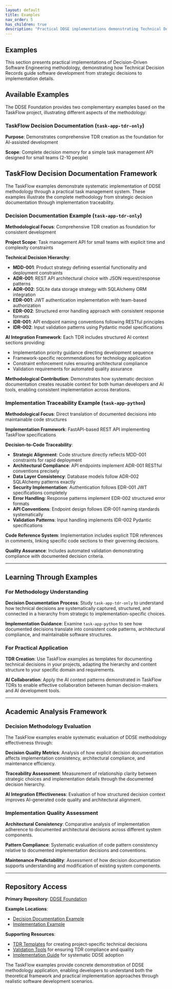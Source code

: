 ```yaml
---
layout: default
title: Examples
nav_order: 5
has_children: true
description: "Practical DDSE implementations demonstrating Technical Decision Records and AI-assisted development workflows"
---
```


## Examples

This section presents practical implementations of Decision-Driven Software Engineering methodology, demonstrating how Technical Decision Records guide software development from strategic decisions to implementation details.

## Available Examples

The DDSE Foundation provides two complementary examples based on the TaskFlow project, illustrating different aspects of the methodology:

### TaskFlow Decision Documentation (`task-app-tdr-only`)

**Purpose**: Demonstrates comprehensive TDR creation as the foundation for AI-assisted development

**Scope**: Complete decision memory for a simple task management API designed for small teams (2-10 people)

## TaskFlow Decision Documentation Framework

The TaskFlow examples demonstrate systematic implementation of DDSE methodology through a practical task management system. These examples illustrate the complete methodology from strategic decision documentation through implementation traceability.

### Decision Documentation Example (`task-app-tdr-only`)

**Methodological Focus**: Comprehensive TDR creation as foundation for consistent development

**Project Scope**: Task management API for small teams with explicit time and complexity constraints

**Technical Decision Hierarchy**:

- **MDD-001**: Product strategy defining essential functionality and deployment constraints
- **ADR-001**: REST API architectural choice with JSON request/response patterns  
- **ADR-002**: SQLite data storage strategy with SQLAlchemy ORM integration
- **EDR-001**: JWT authentication implementation with team-based authorization
- **EDR-002**: Structured error handling approach with consistent response formats
- **IDR-001**: API endpoint naming conventions following RESTful principles
- **IDR-002**: Input validation patterns using Pydantic model specifications

**AI Integration Framework**: Each TDR includes structured AI context sections providing:

- Implementation priority guidance directing development sequence
- Framework-specific recommendations for technology application
- Constraint enforcement rules ensuring architectural compliance
- Validation requirements for automated quality assurance

**Methodological Contribution**: Demonstrates how systematic decision documentation creates reusable context for both human developers and AI tools, enabling consistent implementation across iterations.

### Implementation Traceability Example (`task-app-python`)

**Methodological Focus**: Direct translation of documented decisions into maintainable code structures

**Implementation Framework**: FastAPI-based REST API implementing TaskFlow specifications

**Decision-to-Code Traceability**:

- **Strategic Alignment**: Code structure directly reflects MDD-001 constraints for rapid deployment
- **Architectural Compliance**: API endpoints implement ADR-001 RESTful conventions precisely
- **Data Layer Consistency**: Database models follow ADR-002 SQLAlchemy patterns exactly
- **Security Implementation**: Authentication follows EDR-001 JWT specifications completely
- **Error Handling**: Response patterns implement EDR-002 structured error formats
- **API Conventions**: Endpoint design follows IDR-001 naming standards systematically
- **Validation Patterns**: Input handling implements IDR-002 Pydantic specifications

**Code Reference System**: Implementation includes explicit TDR references in comments, linking specific code sections to their governing decisions.

**Quality Assurance**: Includes automated validation demonstrating compliance with documented decision criteria.

---

## Learning Through Examples

### For Methodology Understanding

**Decision Documentation Process**: Study `task-app-tdr-only` to understand how technical decisions are systematically captured, structured, and connected in a hierarchy from strategic to implementation-specific choices.

**Implementation Guidance**: Examine `task-app-python` to see how documented decisions translate into consistent code patterns, architectural compliance, and maintainable software structures.

### For Practical Application

**TDR Creation**: Use TaskFlow examples as templates for documenting technical decisions in your projects, adapting the hierarchy and content structure to your specific domain and requirements.

**AI Collaboration**: Apply the AI context patterns demonstrated in TaskFlow TDRs to enable effective collaboration between human decision-makers and AI development tools.

---

## Academic Analysis Framework

### Decision Methodology Evaluation

The TaskFlow examples enable systematic evaluation of DDSE methodology effectiveness through:

**Decision Quality Metrics**: Analysis of how explicit decision documentation affects implementation consistency, architectural compliance, and maintenance efficiency.

**Traceability Assessment**: Measurement of relationship clarity between strategic choices and implementation details through the documented decision hierarchy.

**AI Integration Effectiveness**: Evaluation of how structured decision context improves AI-generated code quality and architectural alignment.

### Implementation Quality Assessment

**Architectural Consistency**: Comparative analysis of implementation adherence to documented architectural decisions across different system components.

**Pattern Compliance**: Systematic evaluation of code pattern consistency relative to documented implementation decisions and conventions.

**Maintenance Predictability**: Assessment of how decision documentation supports understanding and modification of existing system components.

---

## Repository Access

**Primary Repository**: [DDSE Foundation](https://github.com/ddse-foundation/ddse-foundation)

**Example Locations**:

- [Decision Documentation Example](https://github.com/ddse-foundation/ddse-foundation/tree/main/example/task-app-tdr-only)
- [Implementation Example](https://github.com/ddse-foundation/ddse-foundation/tree/main/example/task-app-python)

**Supporting Resources**:

- [TDR Templates](https://github.com/ddse-foundation/ddse-foundation/tree/main/tdr-templates) for creating project-specific technical decisions
- [Validation Tools](https://github.com/ddse-foundation/ddse-foundation/tree/main/tools) for ensuring TDR compliance and quality
- [Implementation Guide](https://github.com/ddse-foundation/ddse-foundation/blob/main/adoption/implementation-guide.md) for systematic DDSE adoption

The TaskFlow examples provide concrete demonstration of DDSE methodology application, enabling developers to understand both the theoretical framework and practical implementation approaches through realistic software development scenarios.
